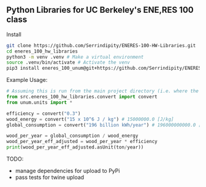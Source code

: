 ## Python Libraries for UC Berkeley's ENE,RES 100 class

Install
```bash
git clone https://github.com/Serrindipity/ENERES-100-HW-Libraries.git
cd eneres_100_hw_libraries
python3 -m venv .venv # Make a virtual environment
source .venv/bin/activate # Activate the venv
pip3 install eneres_100_unum@git+https://github.com/Serrindipity/ENERES-100-Unum.git@main # Install custom unum library
```

Example Usage:
```python
# Assuming this is run from the main project directory (i.e. where the README is)
from src.eneres_100_hw_libraries.convert import convert
from unum.units import *

efficiency = convert("0.3")
wood_energy = convert("15 x 10^6 J / kg") # 15000000.0 [J/kg]
global_consumption = convert("196 billion kWh/year") # 196000000000.0 [kWh/y]

wood_per_year = global_consumption / wood_energy
wood_per_year_eff_adjusted = wood_per_year * efficiency
print(wood_per_year_eff_adjusted.asUnit(ton/year))
```
TODO:
- manage dependencies for upload to PyPi
- pass tests for twine upload
